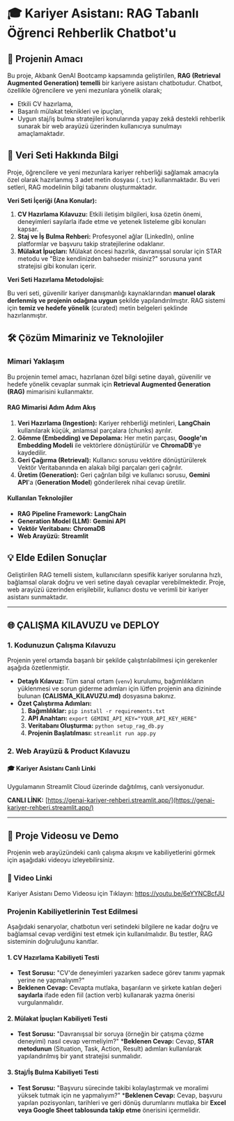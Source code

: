 # 🎓 Kariyer Asistanı: RAG Tabanlı Öğrenci Rehberlik Chatbot'u

## 🚀 Projenin Amacı

Bu proje, Akbank GenAI Bootcamp kapsamında geliştirilen, **RAG (Retrieval Augmented Generation) temelli** bir kariyere asistanı chatbotudur. Chatbot, özellikle öğrencilere ve yeni mezunlara yönelik olarak;
* Etkili CV hazırlama,
* Başarılı mülakat teknikleri ve ipuçları,
* Uygun staj/iş bulma stratejileri
konularında yapay zekâ destekli rehberlik sunarak bir web arayüzü üzerinden kullanıcıya sunulmayı amaçlamaktadır.

## 💾 Veri Seti Hakkında Bilgi

Proje, öğrencilere ve yeni mezunlara kariyer rehberliği sağlamak amacıyla özel olarak hazırlanmış 3 adet metin dosyası (`.txt`) kullanmaktadır. Bu veri setleri, RAG modelinin bilgi tabanını oluşturmaktadır.

**Veri Seti İçeriği (Ana Konular):**

1.  **CV Hazırlama Kılavuzu:** Etkili iletişim bilgileri, kısa özetin önemi, deneyimleri sayılarla ifade etme ve yetenek listeleme gibi konuları kapsar.
2.  **Staj ve İş Bulma Rehberi:** Profesyonel ağlar (LinkedIn), online platformlar ve başvuru takip stratejilerine odaklanır.
3.  **Mülakat İpuçları:** Mülakat öncesi hazırlık, davranışsal sorular için STAR metodu ve "Bize kendinizden bahseder misiniz?" sorusuna yanıt stratejisi gibi konuları içerir.

**Veri Seti Hazırlama Metodolojisi:**

Bu veri seti, güvenilir kariyer danışmanlığı kaynaklarından **manuel olarak derlenmiş ve projenin odağına uygun** şekilde yapılandırılmıştır. RAG sistemi için **temiz ve hedefe yönelik** (curated) metin belgeleri şeklinde hazırlanmıştır.

## 🛠 Çözüm Mimariniz ve Teknolojiler 

### Mimari Yaklaşım
Bu projenin temel amacı, hazırlanan özel bilgi setine dayalı, güvenilir ve hedefe yönelik cevaplar sunmak için **Retrieval Augmented Generation (RAG)** mimarisini kullanmaktır.

#### RAG Mimarisi Adım Adım Akış
1.  **Veri Hazırlama (Ingestion):** Kariyer rehberliği metinleri, **LangChain** kullanılarak küçük, anlamsal parçalara (chunks) ayrılır.
2.  **Gömme (Embedding) ve Depolama:** Her metin parçası, **Google'ın Embedding Modeli** ile vektörlere dönüştürülür ve **ChromaDB**'ye kaydedilir.
3.  **Geri Çağırma (Retrieval):** Kullanıcı sorusu vektöre dönüştürülerek Vektör Veritabanında en alakalı bilgi parçaları geri çağrılır.
4.  **Üretim (Generation):** Geri çağrılan bilgi ve kullanıcı sorusu, **Gemini API**'a (**Generation Model**) gönderilerek nihai cevap üretilir.

#### Kullanılan Teknolojiler
* **RAG Pipeline Framework:** **LangChain**
* **Generation Model (LLM):** **Gemini API**
* **Vektör Veritabanı:** **ChromaDB**
* **Web Arayüzü:** **Streamlit**

## 💡 Elde Edilen Sonuçlar

Geliştirilen RAG temelli sistem, kullanıcıların spesifik kariyer sorularına hızlı, bağlamsal olarak doğru ve veri setine dayalı cevaplar verebilmektedir. Proje, web arayüzü üzerinden erişilebilir, kullanıcı dostu ve verimli bir kariyer asistanı sunmaktadır.

---

## 🌐 ÇALIŞMA KILAVUZU ve DEPLOY 

### 1. Kodunuzun Çalışma Kılavuzu

Projenin yerel ortamda başarılı bir şekilde çalıştırılabilmesi için gerekenler aşağıda özetlenmiştir.

* **Detaylı Kılavuz:** Tüm sanal ortam (`venv`) kurulumu, bağımlılıkların yüklenmesi ve sorun giderme adımları için lütfen projenin ana dizininde bulunan **(CALISMA_KILAVUZU.md)** dosyasına bakınız.
* **Özet Çalıştırma Adımları:**
    1.  **Bağımlılıklar:** `pip install -r requirements.txt`
    2.  **API Anahtarı:** `export GEMINI_API_KEY="YOUR_API_KEY_HERE"`
    3.  **Veritabanı Oluşturma:** `python setup_rag_db.py`
    4.  **Projenin Başlatılması:** `streamlit run app.py`

### 2. Web Arayüzü & Product Kılavuzu

#### 🎓 Kariyer Asistanı Canlı Linki

Uygulamanın Streamlit Cloud üzerinde dağıtılmış, canlı versiyonudur.

**CANLI LİNK:** [https://genai-kariyer-rehberi.streamlit.app/](https://genai-kariyer-rehberi.streamlit.app/)

---

## 🎥 Proje Videosu ve Demo

Projenin web arayüzündeki canlı çalışma akışını ve kabiliyetlerini görmek için aşağıdaki videoyu izleyebilirsiniz.

### 🔗 Video Linki

Kariyer Asistanı Demo Videosu için Tıklayın: https://youtu.be/6eYYNCBcfJU

### Projenin Kabiliyetlerinin Test Edilmesi

Aşağıdaki senaryolar, chatbotun veri setindeki bilgilere ne kadar doğru ve bağlamsal cevap verdiğini test etmek için kullanılmalıdır. Bu testler, RAG sisteminin doğruluğunu kanıtlar.

#### 1. CV Hazırlama Kabiliyeti Testi
* **Test Sorusu:** "CV'de deneyimleri yazarken sadece görev tanımı yapmak yerine ne yapmalıyım?"
* **Beklenen Cevap:** Cevapta mutlaka, başarıların ve şirkete katılan değeri **sayılarla** ifade eden fiil (action verb) kullanarak yazma önerisi vurgulanmalıdır.

#### 2. Mülakat İpuçları Kabiliyeti Testi
* **Test Sorusu:** "Davranışsal bir soruya (örneğin bir çatışma çözme deneyimi) nasıl cevap vermeliyim?"
***Beklenen Cevap:** Cevap, **STAR metodunun** (Situation, Task, Action, Result) adımları kullanılarak yapılandırılmış bir yanıt stratejisi sunmalıdır.

#### 3. Staj/İş Bulma Kabiliyeti Testi
* **Test Sorusu:** "Başvuru sürecinde takibi kolaylaştırmak ve moralimi yüksek tutmak için ne yapmalıyım?"
***Beklenen Cevap:** Cevap, başvuru yapılan pozisyonları, tarihleri ve geri dönüş durumlarını mutlaka bir **Excel veya Google Sheet tablosunda takip etme** önerisini içermelidir.